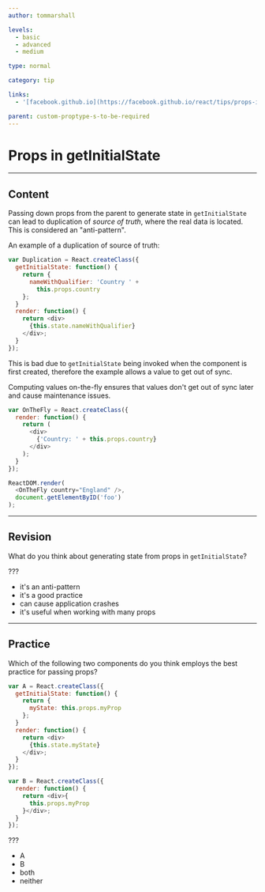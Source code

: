 ```yaml
---
author: tommarshall

levels:
  - basic
  - advanced
  - medium

type: normal

category: tip

links:
  - '[facebook.github.io](https://facebook.github.io/react/tips/props-in-getInitialState-as-anti-pattern.html){website}'

parent: custom-proptype-s-to-be-required
---
```


# Props in getInitialState

---

## Content

Passing down props from the parent to generate state in `getInitialState` can lead to duplication of _source of truth_, where the real data is located. This is considered an "anti-pattern".

An example of a duplication of source of truth:

```javascript
var Duplication = React.createClass({
  getInitialState: function() {
    return {
      nameWithQualifier: 'Country ' +
        this.props.country
    };
  }
  render: function() {
    return <div>
      {this.state.nameWithQualifier}
    </div>;
  }
});
```

This is bad due to `getInitialState` being invoked when the component is first created, therefore the example allows a value to get out of sync.

Computing values on-the-fly ensures that values don't get out of sync later and cause maintenance issues.

```javascript
var OnTheFly = React.createClass({
  render: function() {
    return (
      <div>
        {'Country: ' + this.props.country}
      </div>
    );
  }
});

ReactDOM.render(
  <OnTheFly country="England" />,
  document.getElementByID('foo')
);
```

---

## Revision

What do you think about generating state from props in `getInitialState`?

???

- it's an anti-pattern
- it's a good practice
- can cause application crashes
- it's useful when working with many props

---

## Practice

Which of the following two components do you think employs the best practice for passing props?

```javascript
var A = React.createClass({
  getInitialState: function() {
    return {
      myState: this.props.myProp
    };
  }
  render: function() {
    return <div>
      {this.state.myState}
    </div>;
  }
});

var B = React.createClass({
  render: function() {
    return <div>{
      this.props.myProp
    }</div>;
  }
});
```

???

- A
- B
- both
- neither
